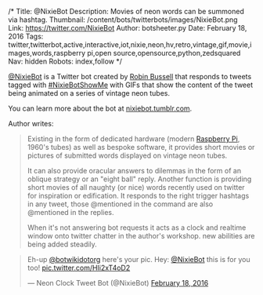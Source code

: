 /*
Title: @NixieBot
Description: Movies of neon words can be summoned via hashtag.
Thumbnail: /content/bots/twitterbots/images/NixieBot.png
Link: https://twitter.com/NixieBot
Author: botsheeter.py
Date: February 18, 2016
Tags: twitter,twitterbot,active,interactive,iot,nixie,neon,hv,retro,vintage,gif,movie,images,words,raspberry pi,open source,opensource,python,zedsquared
Nav: hidden
Robots: index,follow
*/

[@NixieBot](https://twitter.com/NixieBot) is a Twitter bot created by [Robin Bussell](https://twitter.com/Zedsquared) that responds to tweets tagged with [#NixieBotShowMe](https://twitter.com/hashtag/NixieBotShowMe?src=hash) with GIFs that show the content of the tweet being animated on a series of vintage neon tubes.

You can learn more about the bot at [nixiebot.tumblr.com](http://nixiebot.tumblr.com).

Author writes:

> Existing in the form of dedicated hardware (modern [Raspberry Pi](https://www.raspberrypi.org), 1960's tubes) as well as bespoke software, it provides short movies or pictures of submitted words displayed on vintage neon tubes.
>
>It can also provide oracular answers to dilemmas in the form of an oblique strategy or an "eight ball" reply. Another function is providing short movies of all naughty (or nice) words recently used on twitter for inspiration or edification. It responds to the right trigger hashtags in any tweet, those @mentioned in the command are also @mentioned in the replies.
>
> When it's not answering bot requests it acts as a clock and realtime window onto twitter chatter in the author's workshop. new abilities are being added steadily.


<blockquote class="twitter-tweet" data-conversation="none" data-lang="en"><p lang="en" dir="ltr">Eh-up <a href="https://twitter.com/botwikidotorg">@botwikidotorg</a> here&#39;s your pic. Hey: <a href="https://twitter.com/NixieBot">@NixieBot</a> this is for you too! <a href="https://t.co/HIi2xT4oD2">pic.twitter.com/HIi2xT4oD2</a></p>&mdash; Neon Clock Tweet Bot (@NixieBot) <a href="https://twitter.com/NixieBot/status/700418685635272704">February 18, 2016</a></blockquote>

<script async src="//platform.twitter.com/widgets.js" charset="utf-8"></script>
